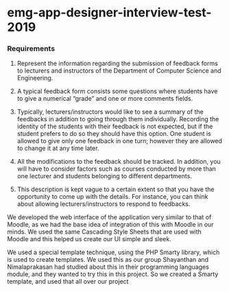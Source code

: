 # emg-app-designer-interview-test-2019

### Requirements

1. Represent the information regarding the submission of feedback forms to lecturers and instructors of the Department of Computer Science and Engineering.

2. A typical feedback form consists some questions where students have to give a numerical “grade” and one or more comments fields.

3. Typically, lecturers/instructors would like to see a summary of the feedbacks in addition to going through them individually.
Recording the identity of the students with their feedback is not expected, but if the student prefers to do so they should have this option. One student is allowed to give only one feedback in one turn; however they are allowed to change it at any time later.

4. All the modifications to the feedback should be tracked. In addition, you will have to consider factors such as courses conducted by more than one lecturer and students belonging to different departments.

5. This description is kept vague to a certain extent so that you have the opportunity to come up with the details. For instance, you can think about allowing lecturers/instructors to respond to feedbacks.

We developed the web interface of the application very similar to that of Moodle, as we had the base idea of integration of this with Moodle in our minds. We used the same Cascading Style Sheets that are used with Moodle and this helped us create our UI simple and sleek.

We used a special template technique, using the PHP Smarty library, which is used to create templates. We used this as our group Shayanthan and Nimalaprakasan had studied about this in their programming languages module, and they wanted to try this in this project. So we created a Smarty template, and used that all over our project

